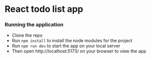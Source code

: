 # React todo list app

### Running the application

- Clone the repo
- Run `npm install` to install the node modules for the project
- Run `npm run dev` to start the app on your local server
- Then open http://localhost:5173/ on your browser to view the app
